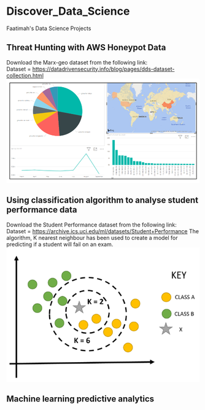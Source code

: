 # Discover_Data_Science
Faatimah's Data Science Projects
## Threat Hunting with AWS Honeypot Data
Download the Marx-geo dataset from the following link: <br>
Dataset = https://datadrivensecurity.info/blog/pages/dds-dataset-collection.html
![](https://github.com/FaatimahM1998/Discover_DataScience/blob/main/ThreatHuntingProject.PNG) 

## Using classification algorithm to analyse student performance data

Download the Student Performance dataset from the following link: <br>
Dataset = https://archive.ics.uci.edu/ml/datasets/Student+Performance
The algorithm, K nearest neighbour has been used to create a model for predicting if a student will fail on an exam.
![](https://github.com/FaatimahM1998/Discover_DataScience/blob/main/KNN.PNG) 

## Machine learning predictive analytics
